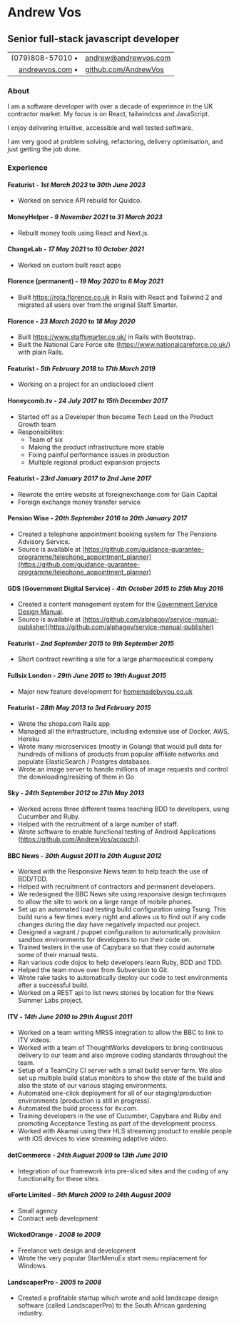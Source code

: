 <div class="title">
  <h1>Andrew Vos</h1>
  <h2>Senior full-stack javascript developer</h2>
</div>

<link href="style.css" rel="stylesheet">

|                                                   |                                                         |
| ------------------------------------------------: | :------------------------------------------------------ |
|                            (079)808-57010 &#8226; | andrew@andrewvos.com                                    |
| [andrewvos.com](http://www.andrewvos.com) &#8226; | [github.com/AndrewVos](http://www.github.com/AndrewVos) |

### About

I am a software developer with over a decade of experience in the UK contractor market.
My focus is on React, tailwindcss and JavaScript.

I enjoy delivering intuitive, accessible and well tested software.

I am very good at problem solving, refactoring, delivery optimisation, and just getting the job done.

### Experience

#### Featurist - _1st March 2023_ to _30th June 2023_

- Worked on service API rebuild for Quidco.

#### MoneyHelper - _9 November 2021_ to _31 March 2023_

- Rebuilt money tools using React and Next.js.

#### ChangeLab - _17 May 2021_ to _10 October 2021_

- Worked on custom built react apps

#### Florence (permanent) - _19 May 2020_ to _6 May 2021_

- Built https://rota.florence.co.uk in Rails with React and Tailwind 2 and migrated all users over from the original Staff Smarter.

#### Florence - _23 March 2020_ to _18 May 2020_

- Built https://www.staffsmarter.co.uk/ in Rails with Bootstrap.
- Built the National Care Force site (https://www.nationalcareforce.co.uk/) with plain Rails.

#### Featurist - _5th February 2018_ to _17th March 2019_

- Working on a project for an undisclosed client

#### Honeycomb.tv - _24 July 2017 to 15th December 2017_

- Started off as a Developer then became Tech Lead on the Product Growth team
- Responsibilites:
  - Team of six
  - Making the product infrastructure more stable
  - Fixing painful performance issues in production
  - Multiple regional product expansion projects

#### Featurist - _23rd January 2017 to 2nd June 2017_

- Rewrote the entire website at foreignexchange.com for Gain Capital
- Foreign exchange money transfer service

#### Pension Wise - _20th September 2016 to 20th January 2017_

- Created a telephone appointment booking system for The Pensions Advisory Service.
- Source is available at [https://github.com/guidance-guarantee-programme/telephone_appointment_planner](https://github.com/guidance-guarantee-programme/telephone_appointment_planner)

#### GDS (Government Digital Service) - _4th October 2015 to 25th May 2016_

- Created a content management system for the [Government Service Design Manual](https://www.gov.uk/service-manual).
- Source is available at [https://github.com/alphagov/service-manual-publisher](https://github.com/alphagov/service-manual-publisher)

#### Featurist - _2nd September 2015 to 9th September 2015_

- Short contract rewriting a site for a large pharmaceutical company

#### Fullsix London - _29th June 2015 to 19th August 2015_

- Major new feature development for [homemadebyyou.co.uk](homemadebyyou.co.uk)

#### Featurist - _28th May 2013 to 3rd February 2015_

- Wrote the shopa.com Rails app
- Managed all the infrastructure, including extensive use of Docker, AWS, Heroku
- Wrote many microservices (mostly in Golang) that would pull data for hundreds of millions of products from popular affiliate networks and populate ElasticSearch / Postgres databases.
- Wrote an image server to handle millions of image requests and control the downloading/resizing of them in Go

#### Sky - _24th September 2012 to 27th May 2013_

- Worked across three different teams teaching BDD to developers, using Cucumber and Ruby.
- Helped with the recruitment of a large number of staff.
- Wrote software to enable functional testing of Android Applications (https://github.com/AndrewVos/acouchi).

#### BBC News - _30th August 2011 to 20th August 2012_

- Worked with the Responsive News team to help teach the use of BDD/TDD.
- Helped with recruitment of contractors and permanent developers.
- We redesigned the BBC News site using responsive design techniques to allow the site to work on a large range of mobile phones.
- Set up an automated load testing build configuration using Tsung. This build runs a few times every night and allows us to find out if any code changes during the day have negatively impacted our project.
- Designed a vagrant / puppet configuration to automatically provision sandbox environments for developers to run their code on.
- Trained testers in the use of Capybara so that they could automate some of their manual tests.
- Ran various code dojos to help developers learn Ruby, BDD and TDD.
- Helped the team move over from Subversion to Git.
- Wrote rake tasks to automatically deploy our code to test environments after a successful build.
- Worked on a REST api to list news stories by location for the News Summer Labs project.

#### ITV - _14th June 2010 to 29th August 2011_

- Worked on a team writing MRSS integration to allow the BBC to link to ITV videos.
- Worked with a team of ThoughtWorks developers to bring continuous delivery to our team and also improve coding standards throughout the team.
- Setup of a TeamCity CI server with a small build server farm. We also set up multiple build status monitors to show the state of the build and also the state of our various staging environments.
- Automated one-click deployment for all of our staging/production environments (production is still in progress).
- Automated the build process for itv.com.
- Training developers in the use of Cucumber, Capybara and Ruby and promoting Acceptance Testing as part of the development process.
- Worked with Akamai using their HLS streaming product to enable people with iOS devices to view streaming adaptive video.

#### dotCommerce - _24th August 2009 to 13th June 2010_

- Integration of our framework into pre-sliced sites and the coding of any functionality for these sites.

#### eForte Limited - _5th March 2009 to 24th August 2009_

- Small agency
- Contract web development

#### WickedOrange - _2008 to 2009_

- Freelance web design and development
- Wrote the very popular StartMenuEx start menu replacement for Windows.

#### LandscaperPro - _2005 to 2008_

- Created a profitable startup which wrote and sold landscape design software (called LandscaperPro) to the South African gardening industry.
